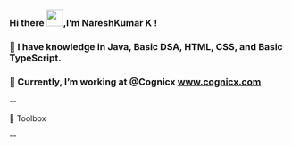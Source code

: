### Hi there <img src="https://raw.githubusercontent.com/MartinHeinz/MartinHeinz/master/wave.gif" width="30px">,I’m NareshKumar K !
### 👀 I have knowledge in Java, Basic DSA, HTML, CSS, and Basic TypeScript.
### 🌱 Currently, I’m working at @Cognicx www.cognicx.com


<!---
Nareshk170999/Nareshk170999 is a ✨ special ✨ repository because its `README.md` (this file) appears on your GitHub profile.
You can click the Preview link to take a look at your changes.
--->


--

🧰 Toolbox

--
